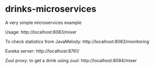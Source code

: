 # drinks-microservices
A very simple microservices example

Usage:
http://localhost:8083/mixer

To check statistics from JavaMelody:
http://localhost:8083/monitoring

Eureka server:
http://localhost:8761/


Zuul proxy:
to get a drink using zuul: http://localhost:8084/mixer


